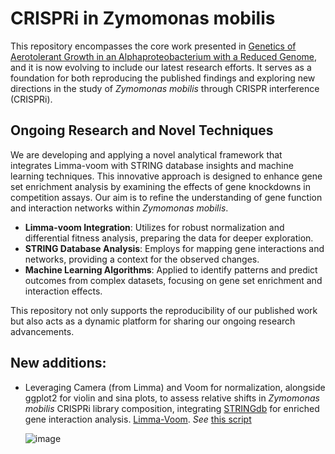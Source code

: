 # CRISPRi in Zymomonas mobilis

This repository encompasses the core work presented in [Genetics of Aerotolerant Growth in an Alphaproteobacterium with a Reduced Genome](https://journals.asm.org/doi/10.1128/mbio.01487-23), and it is now evolving to include our latest research efforts. It serves as a foundation for both reproducing the published findings and exploring new directions in the study of *Zymomonas mobilis* through CRISPR interference (CRISPRi).

## Ongoing Research and Novel Techniques
We are developing and applying a novel analytical framework that integrates Limma-voom with STRING database insights and machine learning techniques. This innovative approach is designed to enhance gene set enrichment analysis by examining the effects of gene knockdowns in competition assays. Our aim is to refine the understanding of gene function and interaction networks within *Zymomonas mobilis*.

- **Limma-voom Integration**: Utilizes for robust normalization and differential fitness analysis, preparing the data for deeper exploration.
- **STRING Database Analysis**: Employs for mapping gene interactions and networks, providing a context for the observed changes.
- **Machine Learning Algorithms**: Applied to identify patterns and predict outcomes from complex datasets, focusing on gene set enrichment and interaction effects.

This repository not only supports the reproducibility of our published work but also acts as a dynamic platform for sharing our ongoing research advancements.

## New additions:
- Leveraging Camera (from Limma) and Voom for normalization, alongside ggplot2 for violin and sina plots, to assess relative shifts in *Zymomonas mobilis* CRISPRi library composition, integrating [STRINGdb](https://string-db.org) for enriched gene interaction analysis. [Limma-Voom](https://bioconductor.org/packages/release/bioc/html/limma.html). *See* [this script](https://github.com/ryandward/zymomonas_mobilis_CRISPRi_seq/blob/main/enrichment_tests.r)
  
  ![image](https://github.com/ryandward/zymomonas_mobilis_CRISPRi_seq/assets/6970996/b51c7c8a-793d-4c98-ab31-bcba984f8215)
